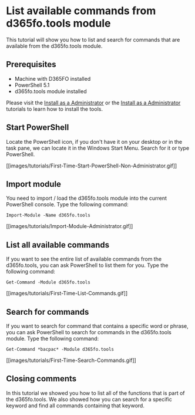 ﻿# **List available commands from d365fo.tools module**

This tutorial will show you how to list and search for commands that are available from the d365fo.tools module.

## **Prerequisites**
* Machine with D365FO installed
* PowerShell 5.1
* d365fo.tools module installed

Please visit the [Install as a Administrator](https://github.com/d365collaborative/d365fo.tools/wiki/Tutorial-Install-Administrator) or the [Install as a Administrator](https://github.com/d365collaborative/d365fo.tools/wiki/Tutorial-Install-Non-Administrator) tutorials to learn how to install the tools.

## **Start PowerShell**
Locate the PowerShell icon, if you don't have it on your desktop or in the task pane, we can locate it in the Windows Start Menu. Search for it or type PowerShell.

[[images/tutorials/First-Time-Start-PowerShell-Non-Administrator.gif]]

## **Import module**
You need to import / load the d365fo.tools module into the current PowerShell console. Type the following command:

```
Import-Module -Name d365fo.tools
```

[[images/tutorials/Import-Module-Administrator.gif]]

## **List all available commands**
If you want to see the entire list of available commands from the d365fo.tools, you can ask PowerShell to list them for you. Type the following command:

```
Get-Command -Module d365fo.tools
```

[[images/tutorials/First-Time-List-Commands.gif]]


## **Search for commands**
If you want to search for command that contains a specific word or phrase, you can ask PowerShell to search for commands in the d365fo.tools module. Type the following command:

```
Get-Command *bacpac* -Module d365fo.tools
```

[[images/tutorials/First-Time-Search-Commands.gif]]

## **Closing comments**
In this tutorial we showed you how to list all of the functions that is part of the d365fo.tools. We also showed how you can search for a specific keyword and find all commands containing that keyword.